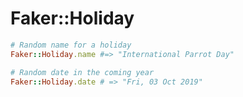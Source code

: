 # Faker::Holiday

```ruby
# Random name for a holiday
Faker::Holiday.name #=> "International Parrot Day"

# Random date in the coming year
Faker::Holiday.date # => "Fri, 03 Oct 2019"
```
